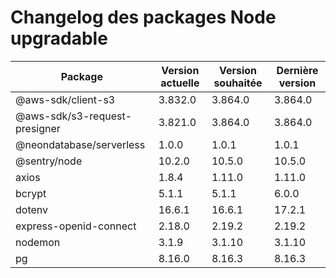 
# Changelog des packages Node upgradable

| Package | Version actuelle | Version souhaitée | Dernière version |
|---------|-----------------|-----------------|----------------|
| @aws-sdk/client-s3 | 3.832.0 | 3.864.0 | 3.864.0 |
| @aws-sdk/s3-request-presigner | 3.821.0 | 3.864.0 | 3.864.0 |
| @neondatabase/serverless | 1.0.0 | 1.0.1 | 1.0.1 |
| @sentry/node | 10.2.0 | 10.5.0 | 10.5.0 |
| axios | 1.8.4 | 1.11.0 | 1.11.0 |
| bcrypt | 5.1.1 | 5.1.1 | 6.0.0 |
| dotenv | 16.6.1 | 16.6.1 | 17.2.1 |
| express-openid-connect | 2.18.0 | 2.19.2 | 2.19.2 |
| nodemon | 3.1.9 | 3.1.10 | 3.1.10 |
| pg | 8.16.0 | 8.16.3 | 8.16.3 |
